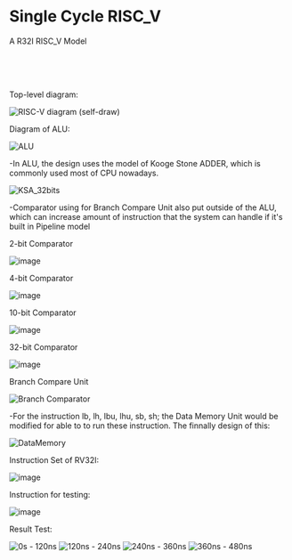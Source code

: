 # Single Cycle RISC_V
A R32I RISC_V Model

<br><br><br>

Top-level diagram:

![RISC-V diagram (self-draw)](https://github.com/user-attachments/assets/1c46f1ef-83d0-4dde-b162-200c80b9f5cb)






Diagram of ALU:

![ALU](https://github.com/user-attachments/assets/843fe05d-143c-45b6-910a-b81a2dd1e75a)






  -In ALU, the design uses the model of Kooge Stone ADDER, which is commonly used most of CPU nowadays.
  
![KSA_32bits](https://github.com/user-attachments/assets/c677dcf5-0598-477d-b879-dbd33156e9d1)






  -Comparator using for Branch Compare Unit also put outside of the ALU, which can increase amount of instruction that the system can handle if it's built in Pipeline model 
  
2-bit Comparator

![image](https://github.com/user-attachments/assets/57a44429-d9a0-4299-ad39-d32560ba773a)

4-bit Comparator

![image](https://github.com/user-attachments/assets/1997fee9-e7f5-4b18-aed6-64dbed0b9cc0)

10-bit Comparator

![image](https://github.com/user-attachments/assets/dcfff53b-b79a-4bd3-99b3-57df8c60b3b9)

32-bit Comparator

![image](https://github.com/user-attachments/assets/fa3f99ac-8181-44e6-8e25-058a1ea56fc3)

Branch Compare Unit

![Branch Comparator](https://github.com/user-attachments/assets/10548fad-4e6f-42ae-ad46-41122a48d585)






  -For the instruction lb, lh, lbu, lhu, sb, sh; the Data Memory Unit would be modified for able to to run these instruction. The finnally design of this:
  
![DataMemory](https://github.com/user-attachments/assets/b4d5966c-6018-43ab-9eec-b554afb4076c)






Instruction Set of RV32I:

![image](https://github.com/user-attachments/assets/da76d000-5565-44ef-a1ce-147f4818eae4)





Instruction for testing:

![image](https://github.com/user-attachments/assets/b8157543-bd6c-4870-9202-7b59beb37806)





Result Test:

![0s - 120ns](https://github.com/user-attachments/assets/d3eac833-d2e3-44db-a73b-29d98b741fdc)
![120ns - 240ns](https://github.com/user-attachments/assets/eca281e5-6e1c-47ab-ba8c-0a149723fb52)
![240ns - 360ns](https://github.com/user-attachments/assets/99759669-f6dc-4bc9-8945-ac67e525cce0)
![360ns - 480ns](https://github.com/user-attachments/assets/8e3da76b-e08c-4ccf-a428-11dce00fac6b)
